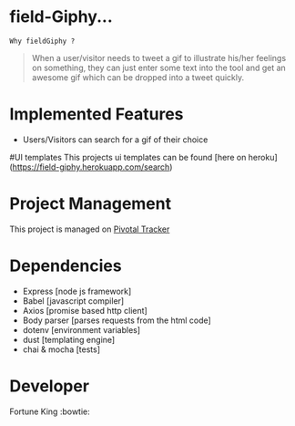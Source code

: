 # field-Giphy...

`Why fieldGiphy ?`
> When a user/visitor needs to tweet a gif to illustrate his/her feelings on something, they can just enter some text into the tool and get an awesome gif which can be dropped into a tweet quickly.


# Implemented Features
- Users/Visitors can search for a gif of their choice

#UI templates
This projects ui templates can be found [here on heroku] (https://field-giphy.herokuapp.com/search)

# Project Management
This project is managed on [Pivotal Tracker](https://www.pivotaltracker.com/n/projects/2229291)

# Dependencies
- Express [node js framework]
- Babel [javascript compiler]
- Axios [promise based http client]
- Body parser [parses requests from the html code]
- dotenv [environment variables]
- dust [templating engine]
- chai & mocha [tests]

# Developer
Fortune King :bowtie:
